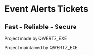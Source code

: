 # Event Alerts Tickets
## Fast - Reliable - Secure

Project made by QWERTZ_EXE

Project maintained by QWERTZ_EXE